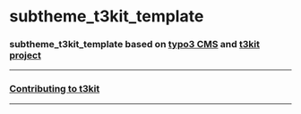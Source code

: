 # subtheme_t3kit_template

### subtheme_t3kit_template based on [**typo3 CMS**](https://typo3.org/) and [**t3kit project**](https://github.com/t3kit)

***

### [Contributing to t3kit](https://github.com/t3kit/t3kit/blob/master/CONTRIBUTING.md)

***
